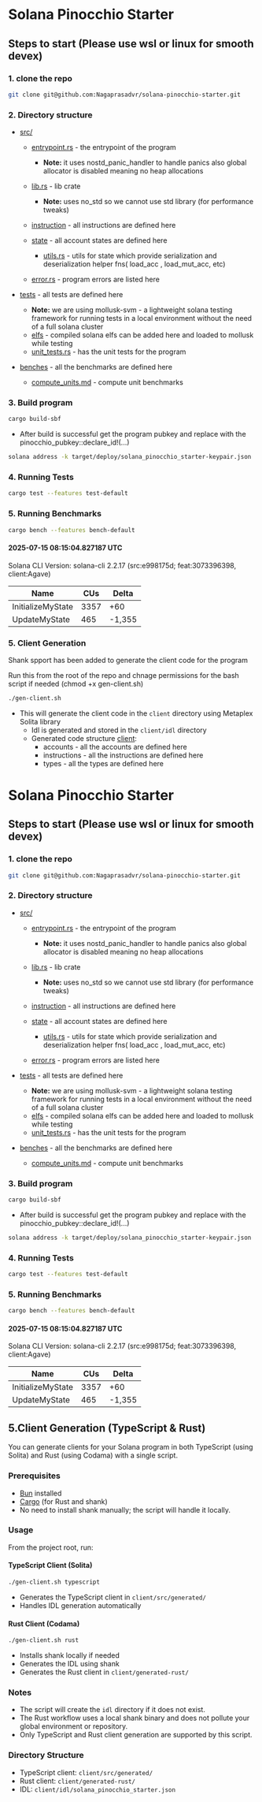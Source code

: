 # Solana Pinocchio Starter

## Steps to start (Please use wsl or linux for smooth devex)

### 1. clone the repo

```bash
git clone git@github.com:Nagaprasadvr/solana-pinocchio-starter.git
```

### 2. Directory structure

- [src/](src/)

  - [entrypoint.rs](src/entrypoint.rs) - the entrypoint of the program

    - **Note:** it uses nostd_panic_handler to handle panics
      also global allocator is disabled meaning no heap allocations

  - [lib.rs](src/lib.rs) - lib crate

    - **Note:** uses no_std so we cannot use std library (for performance tweaks)

  - [instruction](src/instruction) - all instructions are defined here

  - [state](src/state/) - all account states are defined here

    - [utils.rs](src/state/utils.rs) - utils for state which provide serialization and deserialization helper fns( load_acc , load_mut_acc, etc)

  - [error.rs](program/src/error.rs) - program errors are listed here

- [tests](tests/) - all tests are defined here

  - **Note:** we are using mollusk-svm - a lightweight solana testing framework for running tests in a local environment without the need of a full solana cluster
  - [elfs](tests/elfs/) - compiled solana elfs can be added here and loaded to mollusk while testing
  - [unit_tests.rs](tests/unit_tests.rs) - has the unit tests for the program

- [benches](benches/) - all the benchmarks are defined here
  - [compute_units.md](benches/compute_units.md) - compute unit benchmarks

### 3. Build program

```bash
cargo build-sbf
```

- After build is successful get the program pubkey and replace with the pinocchio_pubkey::declare_id!(...)

```bash
solana address -k target/deploy/solana_pinocchio_starter-keypair.json
```

### 4. Running Tests

```bash
cargo test --features test-default
```

### 5. Running Benchmarks

```bash
cargo bench --features bench-default
```

#### 2025-07-15 08:15:04.827187 UTC

Solana CLI Version: solana-cli 2.2.17 (src:e998175d; feat:3073396398, client:Agave)

| Name              | CUs  | Delta  |
| ----------------- | ---- | ------ |
| InitializeMyState | 3357 | +60    |
| UpdateMyState     | 465  | -1,355 |

### 5. Client Generation

Shank spport has been added to generate the client code for the program

Run this from the root of the repo and chnage permissions for the bash script if needed (chmod +x gen-client.sh)

```bash
./gen-client.sh
```

- This will generate the client code in the `client` directory using Metaplex Solita library
  - Idl is generated and stored in the `client/idl` directory
  - Generated code structure [client](client/src/generated/):
    - accounts - all the accounts are defined here
    - instructions - all the instructions are defined here
    - types - all the types are defined here

# Solana Pinocchio Starter

## Steps to start (Please use wsl or linux for smooth devex)

### 1. clone the repo

```bash
git clone git@github.com:Nagaprasadvr/solana-pinocchio-starter.git
```

### 2. Directory structure

- [src/](src/)

  - [entrypoint.rs](src/entrypoint.rs) - the entrypoint of the program

    - **Note:** it uses nostd_panic_handler to handle panics
      also global allocator is disabled meaning no heap allocations

  - [lib.rs](src/lib.rs) - lib crate

    - **Note:** uses no_std so we cannot use std library (for performance tweaks)

  - [instruction](src/instruction) - all instructions are defined here

  - [state](src/state/) - all account states are defined here

    - [utils.rs](src/state/utils.rs) - utils for state which provide serialization and deserialization helper fns( load_acc , load_mut_acc, etc)

  - [error.rs](program/src/error.rs) - program errors are listed here

- [tests](tests/) - all tests are defined here

  - **Note:** we are using mollusk-svm - a lightweight solana testing framework for running tests in a local environment without the need of a full solana cluster
  - [elfs](tests/elfs/) - compiled solana elfs can be added here and loaded to mollusk while testing
  - [unit_tests.rs](tests/unit_tests.rs) - has the unit tests for the program

- [benches](benches/) - all the benchmarks are defined here
  - [compute_units.md](benches/compute_units.md) - compute unit benchmarks

### 3. Build program

```bash
cargo build-sbf
```

- After build is successful get the program pubkey and replace with the pinocchio_pubkey::declare_id!(...)

```bash
solana address -k target/deploy/solana_pinocchio_starter-keypair.json
```

### 4. Running Tests

```bash
cargo test --features test-default
```

### 5. Running Benchmarks

```bash
cargo bench --features bench-default
```

#### 2025-07-15 08:15:04.827187 UTC

Solana CLI Version: solana-cli 2.2.17 (src:e998175d; feat:3073396398, client:Agave)

| Name              | CUs  | Delta  |
| ----------------- | ---- | ------ |
| InitializeMyState | 3357 | +60    |
| UpdateMyState     | 465  | -1,355 |

## 5.Client Generation (TypeScript & Rust)

You can generate clients for your Solana program in both TypeScript (using Solita) and Rust (using Codama) with a single script.

### Prerequisites

- [Bun](https://bun.sh/) installed
- [Cargo](https://www.rust-lang.org/tools/install) (for Rust and shank)
- No need to install shank manually; the script will handle it locally.

### Usage

From the project root, run:

#### TypeScript Client (Solita)

```bash
./gen-client.sh typescript
```

- Generates the TypeScript client in `client/src/generated/`
- Handles IDL generation automatically

#### Rust Client (Codama)

```bash
./gen-client.sh rust
```

- Installs shank locally if needed
- Generates the IDL using shank
- Generates the Rust client in `client/generated-rust/`

### Notes

- The script will create the `idl` directory if it does not exist.
- The Rust workflow uses a local shank binary and does not pollute your global environment or repository.
- Only TypeScript and Rust client generation are supported by this script.

### Directory Structure

- TypeScript client: `client/src/generated/`
- Rust client: `client/generated-rust/`
- IDL: `client/idl/solana_pinocchio_starter.json`
